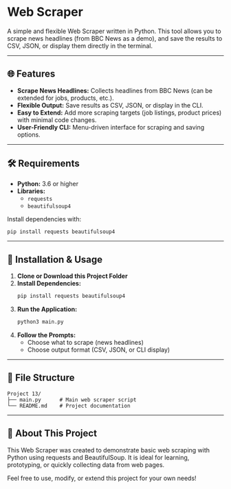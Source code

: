 # Web Scraper

A simple and flexible Web Scraper written in Python. This tool allows you to scrape news headlines (from BBC News as a demo), and save the results to CSV, JSON, or display them directly in the terminal.

---

## 🌐 Features
- **Scrape News Headlines:** Collects headlines from BBC News (can be extended for jobs, products, etc.).
- **Flexible Output:** Save results as CSV, JSON, or display in the CLI.
- **Easy to Extend:** Add more scraping targets (job listings, product prices) with minimal code changes.
- **User-Friendly CLI:** Menu-driven interface for scraping and saving options.

---

## 🛠️ Requirements
- **Python:** 3.6 or higher
- **Libraries:**
  - `requests`
  - `beautifulsoup4`

Install dependencies with:
```bash
pip install requests beautifulsoup4
```

---

## 🚀 Installation & Usage
1. **Clone or Download this Project Folder**
2. **Install Dependencies:**
   ```bash
   pip install requests beautifulsoup4
   ```
3. **Run the Application:**
   ```bash
   python3 main.py
   ```
4. **Follow the Prompts:**
   - Choose what to scrape (news headlines)
   - Choose output format (CSV, JSON, or CLI display)

---

## 📁 File Structure
```
Project 13/
├── main.py      # Main web scraper script
└── README.md    # Project documentation
```

---

## 📝 About This Project
This Web Scraper was created to demonstrate basic web scraping with Python using requests and BeautifulSoup. It is ideal for learning, prototyping, or quickly collecting data from web pages.

Feel free to use, modify, or extend this project for your own needs!
